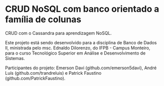 ﻿# CRUD NoSQL com banco orientado a família de colunas

CRUD com o Cassandra para aprendizagem NoSQL.

Este projeto está sendo desenvolvido para a disciplina de Banco de Dados II,
ministrada pelo msc. Ednaldo Dilorenzo, do IFPB - Campus Monteiro, para
o curso Tecnológico Superior em Análise e Desenvolvimento de Sistemas.

Participantes do projeto: Emerson Davi (github.com/emerson5davi), André Luís (github.com/trandreluis) e Patrick Faustino (github.com/PatrickFaustino).
